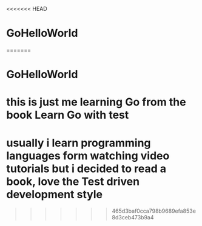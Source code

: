 <<<<<<< HEAD
# GoHelloWorld
=======
# GoHelloWorld
# this is just me learning Go from the book Learn Go with test 
# usually i learn programming languages form watching video tutorials but i decided to read a book, love the Test driven development style 
>>>>>>> 465d3baf0cca798b9689efa853e8d3ceb473b9a4

